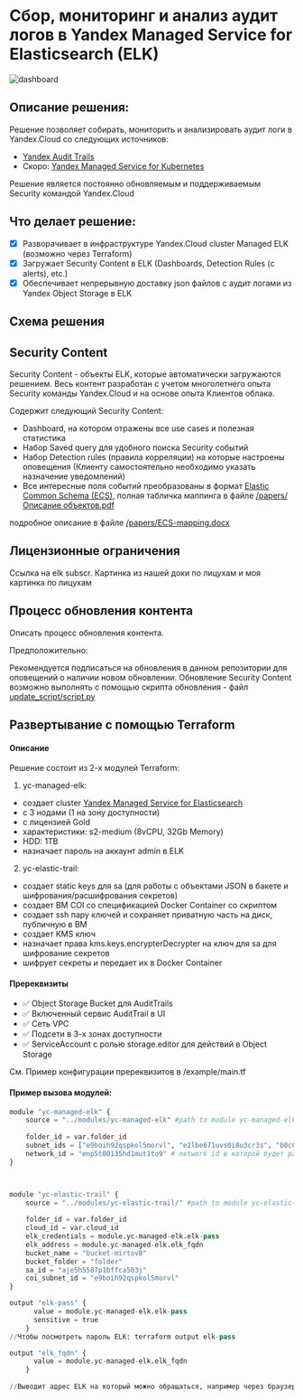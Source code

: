 # Сбор, мониторинг и анализ аудит логов в Yandex Managed Service for Elasticsearch (ELK)

![dashboard](https://user-images.githubusercontent.com/85429798/127686785-27658104-6258-4de8-929f-9cf87624fa27.png)


## Описание решения:
Решение позволяет собирать, мониторить и анализировать аудит логи в Yandex.Cloud со следующих источников:
- [Yandex Audit Trails](https://cloud.yandex.ru/docs/audit-trails/)
- Скоро: [Yandex Managed Service for Kubernetes](https://cloud.yandex.ru/services/managed-kubernetes)

Решение является постоянно обновляемым и поддерживаемым Security командой Yandex.Cloud

## Что делает решение:
- [x] Разворачивает в инфраструктуре Yandex.Cloud cluster Managed ELK (возможно через Terraform)
- [x] Загружает Security Content в ELK (Dashboards, Detection Rules (с alerts), etc.)
- [x] Обеспечивает непрерывную доставку json файлов с аудит логами из Yandex Object Storage в ELK

## Схема решения


## Security Content
Security Content - объекты ELK, которые автоматически загружаются решением. Весь контент разработан с учетом многолетнего опыта Security команды Yandex.Cloud и на основе опыта Клиентов облака.

Содержит следующий Security Content:
- Dashboard, на котором отражены все use cases и полезная статистика
- Набор Saved query для удобного поиска Security событий
- Набор Detection rules (правила корреляции) на которые настроены оповещения (Клиенту самостоятельно необходимо указать назначение уведомлений)
- Все интересные поля событий преобразованы в формат [Elastic Common Schema (ECS)](https://www.elastic.co/guide/en/ecs/current/index.html), полная табличка маппинга в файле [/papers/Описание объектов.pdf](ссылка)

подробное описание в файле [/papers/ECS-mapping.docx](ссылка)


## Лицензионные ограничения
Ссылка на elk subscr.
Картинка из нашей доки по лицухам
и моя картинка по лицухам


## Процесс обновления контента
Описать процесс обновления контента.

Предположительно:

Рекомендуется подписаться на обновления в данном репозитории для оповещений о наличии новом обновлении.
Обновление Security Content возможно выполнять с помощью скрипта обновления - файл [update_script/script.py](ссылка)


## Развертывание с помощью Terraform

#### Описание 

Решение состоит из 2-х модулей Terraform:
1) yc-managed-elk:
- создает cluster [Yandex Managed Service for Elasticsearch](https://cloud.yandex.ru/services/managed-elasticsearch) 
- с 3 нодами (1 на зону доступности) 
- с лицензией Gold
- характеристики: s2-medium (8vCPU, 32Gb Memory)
- HDD: 1TB
- назначает пароль на аккаунт admin в ELK

2) yc-elastic-trail:
- создает static keys для sa (для работы с объектами JSON в бакете и шифрования/расшифрования секретов)
- создает ВМ COI со спецификацией Docker Container со скриптом
- создает ssh пару ключей и сохраняет приватную часть на диск, публичную в ВМ
- создает KMS ключ
- назначает права kms.keys.encrypterDecrypter на ключ для sa для шифрование секретов
- шифрует секреты и передает их в Docker Container

#### Пререквизиты
- :white_check_mark: Object Storage Bucket для AuditTrails
- :white_check_mark: Включенный сервис AuditTrail в UI
- :white_check_mark: Сеть VPC
- :white_check_mark: Подсети в 3-х зонах доступности
- :white_check_mark: ServiceAccount с ролью storage.editor для действий в Object Storage

См. Пример конфигурации пререквизитов в /example/main.tf 


#### Пример вызова модулей:
```Python
module "yc-managed-elk" {
    source = "../modules/yc-managed-elk" #path to module yc-managed-elk
    
    folder_id = var.folder_id
    subnet_ids = ["e9boih92qspkol5morvl", "e2lbe671uvs0i8u3cr3s", "b0c0ddsip8vkulcqh7k4"]  #subnets в 3-х зонах доступности для развертывания ELK
    network_id = "enp5t00135hd1mut1to9" # network id в которой будет развернут ELK
}



module "yc-elastic-trail" {
    source = "../modules/yc-elastic-trail/" #path to module yc-elastic-trail
    
    folder_id = var.folder_id
    cloud_id = var.cloud_id
    elk_credentials = module.yc-managed-elk.elk-pass
    elk_address = module.yc-managed-elk.elk_fqdn
    bucket_name = "bucket-mirtov8"
    bucket_folder = "folder"
    sa_id = "aje5h5587p1bffca503j"
    coi_subnet_id = "e9boih92qspkol5morvl"
}

output "elk-pass" {
      value = module.yc-managed-elk.elk-pass
      sensitive = true
    }
//Чтобы посмотреть пароль ELK: terraform output elk-pass

output "elk_fqdn" {
      value = module.yc-managed-elk.elk_fqdn
    }
    
//Выводит адрес ELK на который можно обращаться, например через браузер 
```
